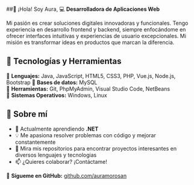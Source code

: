 ##👋 ¡Hola! Soy Aura, 
💻 **Desarrolladora de Aplicaciones Web**

Mi pasión es crear soluciones digitales innovadoras y funcionales. 
Tengo experiencia en desarrollo frontend y backend, siempre enfocándome en ofrecer interfaces intuitivas y experiencias de usuario excepcionales. 
Mi misión es transformar ideas en productos que marcan la diferencia.  

## 🚀 Tecnologías y Herramientas  
🔹 **Lenguajes:** Java, JavaScript, HTML5, CSS3, PHP, Vue.js, Node.js, Bootstrap
🔹 **Bases de datos:** MySQL  
🔹 **Herramientas:** Git, PhpMyAdmin, Visual Studio Code, NetBeans  
🔹 **Sistemas Operativos:** Windows, Linux  

## 🌱 Sobre mí  
- 📌 Actualmente aprendiendo **.NET**  
- 💡 Me apasiona resolver problemas con código y mejorar constantemente
- 📌 Mira mis repositorios para encontrar proyectos interesantes en diversos lenguajes y tecnologias
- 📫 ¿Quieres colaborar? ¡Contáctame!  

📍 **Sígueme en GitHub:** [github.com/auramorosan](https://github.com/auramorosan)

